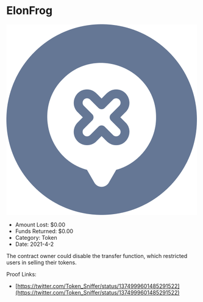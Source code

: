 # ElonFrog
![ElonFrog](/rektimages/ElonFrog.png)
- Amount Lost: $0.00
- Funds Returned: $0.00
- Category: Token
- Date: 2021-4-2

The contract owner could disable the transfer function, which restricted users in selling their tokens.


Proof Links:
- [https://twitter.com/Token_Sniffer/status/1374999601485291522](https://twitter.com/Token_Sniffer/status/1374999601485291522)


